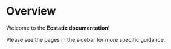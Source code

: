 # Overview

Welcome to the **Ecstatic documentation**!

Please see the pages in the sidebar for more specific guidance.
